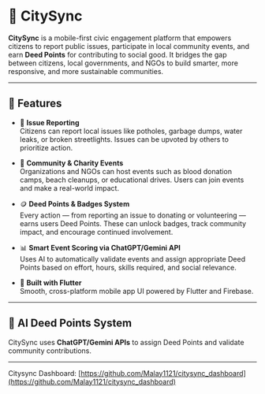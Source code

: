 # 🌆 CitySync

**CitySync** is a mobile-first civic engagement platform that empowers citizens to report public
issues, participate in local community events, and earn **Deed Points** for contributing to social
good. It bridges the gap between citizens, local governments, and NGOs to build smarter, more
responsive, and more sustainable communities.

---

## 🚀 Features

- 📍 **Issue Reporting**  
  Citizens can report local issues like potholes, garbage dumps, water leaks, or broken
  streetlights. Issues can be upvoted by others to prioritize action.

- 🤝 **Community & Charity Events**  
  Organizations and NGOs can host events such as blood donation camps, beach cleanups, or
  educational drives. Users can join events and make a real-world impact.

- 🪙 **Deed Points & Badges System**  
  Every action — from reporting an issue to donating or volunteering — earns users Deed Points.
  These can unlock badges, track community impact, and encourage continued involvement.

- 📊 **Smart Event Scoring via ChatGPT/Gemini API**  
  Uses AI to automatically validate events and assign appropriate Deed Points based on effort,
  hours, skills required, and social relevance.

- 📱 **Built with Flutter**  
  Smooth, cross-platform mobile app UI powered by Flutter and Firebase.

---

## 🧠 AI Deed Points System

CitySync uses **ChatGPT/Gemini APIs** to assign Deed Points and validate community contributions.

---
Citysync
Dashboard: [https://github.com/Malay1121/citysync_dashboard](https://github.com/Malay1121/citysync_dashboard)
